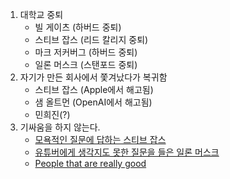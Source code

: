 1. 대학교 중퇴
	- 빌 게이츠 (하버드 중퇴)
	- 스티브 잡스 (리드 칼리지 중퇴)
	- 마크 저커버그 (하버드 중퇴)
	- 일론 머스크 (스탠포드 중퇴)
2. 자기가 만든 회사에서 쫓겨났다가 복귀함
	- 스티브 잡스 (Apple에서 해고됨)
	- 샘 올트먼 (OpenAI에서 해고됨)
	- 민희진(?) 
3. 기싸움을 하지 않는다.
	- [모욕적인 질문에 답하는 스티브 잡스](https://www.youtube.com/watch?v=Ew53EGl0rXo)
	- [유튜버에게 생각지도 못한 질문을 들은 일론 머스크](https://www.youtube.com/watch?v=WY73exaVpyw)
	- [People that are really good](https://www.youtube.com/watch?v=tkHvxLwLx3M)

